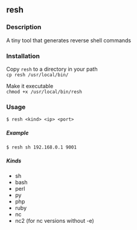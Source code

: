 ## resh

### Description

A tiny tool that generates reverse shell commands


### Installation

Copy `resh` to a directory in your path  
`cp resh /usr/local/bin/`

Make it executable  
`chmod +x /usr/local/bin/resh`

### Usage

`$ resh <kind> <ip> <port>`

##### Example

`$ resh sh 192.168.0.1 9001`

##### Kinds
- sh
- bash
- perl
- py
- php
- ruby
- nc
- nc2 (for nc versions without -e)
